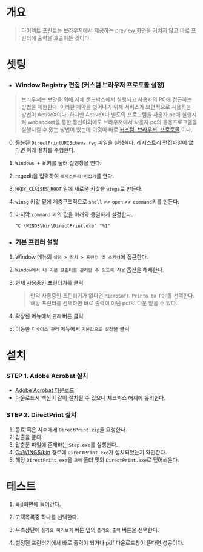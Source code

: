 # 개요
> 다이렉트 프린트는 브라우저에서 제공하는 preview 화면을 거치지 않고 바로 프린터에 출력을 호출하는 것이다.  


# 셋팅

+ ### Window Registry 편집 (커스텀 브라우저 프로토콜 설정)
> 브라우저는 보안을 위해 자체 샌드박스에서 실행되고 사용자의 PC에 접근하는 방법을 제한한다. 이러한 제약을 벗어나기 위해 서비스가
보편적으로 사용하는 방법이 ActiveX이다. 하지만 ActiveX나 별도의 프로그램을 사용자 pc에 실행시켜 websocket을 통한 통신이외에도
브라우저에서 사용자 pc의 응용프로그램을 실행시킬 수 있는 방법이 있는데 이것이 바로 <tt>[커스텀 브라우저 프로토콜](https://mvcp.tistory.com/entry/%EC%BB%A4%EC%8A%A4%ED%85%80-%EB%B8%8C%EB%9D%BC%EC%9A%B0%EC%A0%80-%ED%94%84%EB%A1%9C%ED%86%A0%EC%BD%9C%EB%A1%9C-%EC%9D%91%EC%9A%A9%ED%94%84%EB%A1%9C%EA%B7%B8%EB%9E%A8-%EC%8B%A4%ED%96%89-custom-url-schemes-in-windows)</tt> 이다.

0. 동봉된 `DirectPrintURISchema.reg` 파일을 실행한다. 레지스트리 편집파일이 없다면 아래 절차를 수행한다.

1. `Windows + R` 키를 눌러 실행창을 연다.

2. regedit을 입력하여 `레지스트리 편집기`를 연다.

3. `HKEY_CLASSES_ROOT` 밑에 새로운 키값을 `wings`로 만든다.

4. `winsg` 키값 밑에 계층구조적으로 `shell` >> `open` >> `command`키를 만든다.

5. 마지막 `command` 키의 값을 아래와 동일하게 설정한다.  
    ```
    "C:\WINGS\bin\DirectPrint.exe" "%1"  
    ```

+ ### 기본 프린터 설정
    
1. Window 메뉴의 `설정 > 장치 > 프린터 및 스캐너`에 접근한다.

2. `Window에서 내 기본 프린터를 관리할 수 있도록 허용` 옵션을 해제한다.

3. 현재 사용중인 프린터기를 클릭
    > 만약 사용중인 프린터기가 없다면 `MicroSoft Printo to PDF`를 선택한다. 해당 프린터를 선택하면 바로 출력이 아닌 pdf로 다운 받을 수 있다.

4. 확장된 메뉴에서 `관리` 버튼 클릭

5. 이동한 `디바이스 관리` 메뉴에서 `기본값으로 설정`을 클릭

# 설치

### STEP 1. Adobe Acrobat 설치  
+ [Adobe Acrobat 다운로드](https://get.adobe.com/kr/reader/)
+ 다운로드시 백신이 같이 설치될 수 있으니 체크박스 해제에 유의한다.

### STEP 2. DirectPrint 설치  
1. 동료 혹은 사수에게 `DirectPrint.zip`을 요청한다.
2. 압출을 푼다.
3. 압춘푼 파일에 존재하는 `Step.exe`를 실행한다.
6. [C:/WINGS/bin](file:///C:/WINGS/bin) 경로에 `DirectPrint.exe`가 설치되었는지 확인한다.
7. 해당 `DirectPrint.exe`을 `크랙` 폴더 및의 `DirectPrint.exe`로 덮어씌운다.


# 테스트

1. `퇴실`화면에 들어간다.

2. 고객목록중 하나를 선택한다.

3. 우측상단에 `폴리오 미리보기` 버튼 옆의 `폴리오 출력` 버튼을 선택한다.

4. 설정된 프린터기에서 바로 출력이 되거나 pdf 다운로드창이 뜬다면 성공이다.
